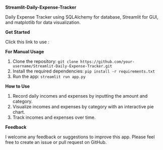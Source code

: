 **Streamlit-Daily-Expense-Tracker**

Daily Expense Tracker using SQLAlchemy for database, Streamlit for GUI, and matplotlib for data visualization.

**Get Started**

Click this link to use :


**For Manual Usage**
1. Clone the repository: `git clone https://github.com/your-username/Streamlit-Daily-Expense-Tracker.git`
2. Install the required dependencies: `pip install -r requirements.txt`
3. Run the app: `streamlit run app.py`

**How to Use**

1. Record daily incomes and expenses by inputting the amount and category.
2. Visualize incomes and  expenses by category with an interactive pie chart.
3. Track incomes and expenses over time.
   
**Feedback**

I welcome any feedback or suggestions to improve this app. Please feel free to create an issue or pull request on GitHub.
